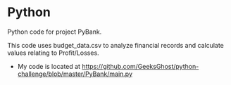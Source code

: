 # Python
Python code for project PyBank.

This code uses budget_data.csv to analyze financial records and calculate values relating to Profit/Losses. 
* My code is located at https://github.com/GeeksGhost/python-challenge/blob/master/PyBank/main.py
